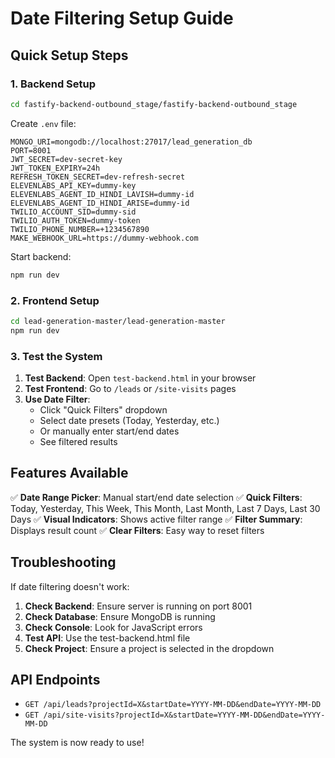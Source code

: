 # Date Filtering Setup Guide

## Quick Setup Steps

### 1. Backend Setup
```bash
cd fastify-backend-outbound_stage/fastify-backend-outbound_stage
```

Create `.env` file:
```env
MONGO_URI=mongodb://localhost:27017/lead_generation_db
PORT=8001
JWT_SECRET=dev-secret-key
JWT_TOKEN_EXPIRY=24h
REFRESH_TOKEN_SECRET=dev-refresh-secret
ELEVENLABS_API_KEY=dummy-key
ELEVENLABS_AGENT_ID_HINDI_LAVISH=dummy-id
ELEVENLABS_AGENT_ID_HINDI_ARISE=dummy-id
TWILIO_ACCOUNT_SID=dummy-sid
TWILIO_AUTH_TOKEN=dummy-token
TWILIO_PHONE_NUMBER=+1234567890
MAKE_WEBHOOK_URL=https://dummy-webhook.com
```

Start backend:
```bash
npm run dev
```

### 2. Frontend Setup
```bash
cd lead-generation-master/lead-generation-master
npm run dev
```

### 3. Test the System

1. **Test Backend**: Open `test-backend.html` in your browser
2. **Test Frontend**: Go to `/leads` or `/site-visits` pages
3. **Use Date Filter**: 
   - Click "Quick Filters" dropdown
   - Select date presets (Today, Yesterday, etc.)
   - Or manually enter start/end dates
   - See filtered results

## Features Available

✅ **Date Range Picker**: Manual start/end date selection
✅ **Quick Filters**: Today, Yesterday, This Week, This Month, Last Month, Last 7 Days, Last 30 Days
✅ **Visual Indicators**: Shows active filter range
✅ **Filter Summary**: Displays result count
✅ **Clear Filters**: Easy way to reset filters

## Troubleshooting

If date filtering doesn't work:

1. **Check Backend**: Ensure server is running on port 8001
2. **Check Database**: Ensure MongoDB is running
3. **Check Console**: Look for JavaScript errors
4. **Test API**: Use the test-backend.html file
5. **Check Project**: Ensure a project is selected in the dropdown

## API Endpoints

- `GET /api/leads?projectId=X&startDate=YYYY-MM-DD&endDate=YYYY-MM-DD`
- `GET /api/site-visits?projectId=X&startDate=YYYY-MM-DD&endDate=YYYY-MM-DD`

The system is now ready to use!